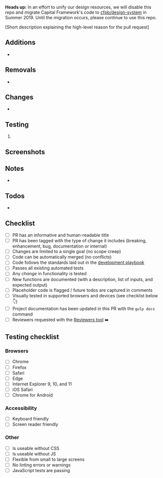 **Heads up:** In an effort to unify our design resources, we will disable this repo and migrate Capital Framework's code to [cfpb/design-system](https://github.com/cfpb/design-system) in Summer 2019. Until the migration occurs, please continue to use this repo.

[Short description explaining the high-level reason for the pull request]

## Additions

-

## Removals

-

## Changes

-

## Testing

1.

## Screenshots


## Notes

-

## Todos

-

## Checklist

- [ ] PR has an informative and human-readable title
- [ ] PR has been tagged with the type of change it includes
      (breaking, enhancement, bug, documentation or internal)
- [ ] Changes are limited to a single goal (no scope creep)
- [ ] Code can be automatically merged (no conflicts)
- [ ] Code follows the standards laid out in the [development playbook](https://github.com/cfpb/development)
- [ ] Passes all existing automated tests
- [ ] Any _change_ in functionality is tested
- [ ] New functions are documented (with a description, list of inputs, and expected output)
- [ ] Placeholder code is flagged / future todos are captured in comments
- [ ] Visually tested in supported browsers and devices (see checklist below :point_down:)
- [ ] Project documentation has been updated in this PR with the `gulp docs` command
- [ ] Reviewers requested with the [Reviewers tool](https://help.github.com/articles/requesting-a-pull-request-review/) :arrow_right:

## Testing checklist

### Browsers

- [ ] Chrome
- [ ] Firefox
- [ ] Safari
- [ ] Edge
- [ ] Internet Explorer 9, 10, and 11
- [ ] iOS Safari
- [ ] Chrome for Android

### Accessibility

- [ ] Keyboard friendly
- [ ] Screen reader friendly

### Other

- [ ] Is useable without CSS
- [ ] Is useable without JS
- [ ] Flexible from small to large screens
- [ ] No linting errors or warnings
- [ ] JavaScript tests are passing
